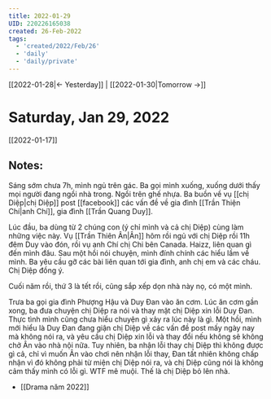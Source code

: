 ```yaml
---
title: 2022-01-29
UID: 220226165038
created: 26-Feb-2022
tags:
  - 'created/2022/Feb/26'
  - 'daily'
  - 'daily/private'
---
```

[[2022-01-28|<- Yesterday]] | [[2022-01-30|Tomorrow ->]]
# Saturday, Jan 29, 2022
[[2022-01-17]]
## Notes:

Sáng sớm chưa 7h, mình ngủ trên gác. Ba gọi mình xuống, xuống dưới thấy mọi người đang ngồi nhà trong. Ngồi trên ghế nhựa. Ba buồn về vụ [[chị Diệp|chị Diệp]] post [[facebook]] các vấn đề về gia đình [[Trần Thiện Chí|anh Chí]], gia đình [[Trần Quang Duy]].

Lúc đầu, ba dùng từ 2 chúng con (ý chỉ mình và cả chị Diệp) cùng làm những việc này. Vụ [[Trần Thiên Ân|Ân]] hôm rồi ngủ với chị Diệp rồi 11h đêm Duy vào đón, rồi vụ anh Chí chị Chi bên Canada. Haizz, liên quan gì đến mình đâu. Sau một hồi nói chuyện, mình đính chính các hiểu lầm về mình. Ba yêu cầu gỡ các bài liên quan tới gia đình, anh chị em và các cháu. Chị Diệp đồng ý.

Cuối năm rồi, thứ 3 là tết rồi, cũng sắp xếp dọn nhà này nọ, có một mình.

Trưa ba gọi gia đình Phượng  Hậu và Duy Đan vào ăn cơm. Lúc ăn cơm gần xong, ba đưa chuyện chị Diệp ra nói và thay mặt chị Diệp xin lỗi Duy Đan. Thực tình mình cũng chưa hiểu chuyện gì xảy ra lúc này là gì. Một hồi, mình mới hiểu là Duy Đan đang giận chị Diệp về các vấn đề post mấy ngày nay mà không nói ra, và yêu cầu chị Diệp xin lỗi và thay đổi nếu không sẽ không chở Ân vào nhà nội nữa. Tuy nhiên, ba nhận lỗi thay chị Diệp thì không được gì cả, chỉ vì muốn Ân vào chơi nên nhận lỗi thay, Đan tất nhiên không chấp nhận vì đó không phải từ miện chị Diệp nói ra, và chị Diệp cũng nói là không cảm thấy mình có lỗi gì. WTF mê muội. Thế là chị Diệp bỏ lên nhà.

- [[Drama năm 2022]]